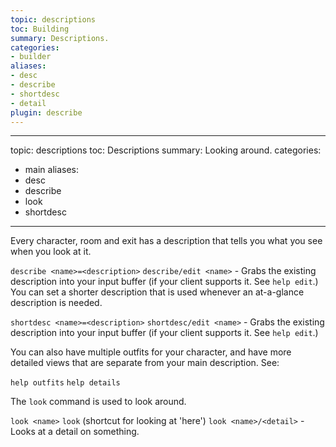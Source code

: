 ```yaml
---
topic: descriptions
toc: Building
summary: Descriptions.
categories:
- builder
aliases:
- desc
- describe
- shortdesc
- detail
plugin: describe
---
```

---
topic: descriptions
toc: Descriptions
summary: Looking around.
categories:
- main
aliases:
- desc
- describe
- look
- shortdesc
---
Every character, room and exit has a description that tells you what you see when you look at it.

`describe <name>=<description>`
`describe/edit <name>` - Grabs the existing description into your input 
       buffer (if your client supports it.  See `help edit`.)
 You can set a shorter description that is used whenever an at-a-glance description is needed.

`shortdesc <name>=<description>`
`shortdesc/edit <name>` - Grabs the existing description into your input 
       buffer (if your client supports it.  See `help edit`.)

You can also have multiple outfits for your character, and have more detailed views that are separate from your main description.  See:

`help outfits`
`help details`

The `look` command is used to look around.

`look <name>`
`look`  (shortcut for looking at 'here')
`look <name>/<detail>` - Looks at a detail on something.
